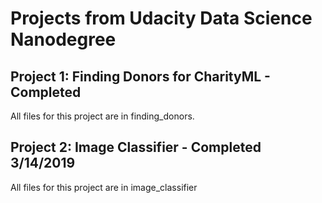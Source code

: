 # Projects from Udacity Data Science Nanodegree

## Project 1: Finding Donors for CharityML - Completed 

All files for this project are in finding_donors.

## Project 2: Image Classifier - Completed 3/14/2019

All files for this project are in image_classifier
